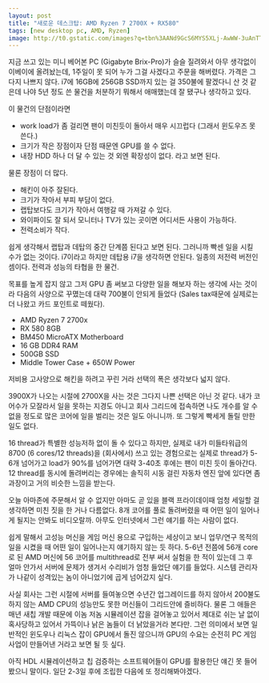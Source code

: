 ```yaml
---
layout: post
title: "새로운 데스크탑: AMD Ryzen 7 2700X + RX580"
tags: [new desktop pc, AMD, Ryzen]
image: http://t0.gstatic.com/images?q=tbn%3AANd9GcS6MYS5XLj-AwWW-3uAnTTP3V15K_UQ6i8mgh8S_7j3FQAyvEEPU0ZHTvboubICD2Cd-ojikdQ&usqp=CAc
---
```


지금 쓰고 있는 미니 베어본 PC (Gigabyte Brix-Pro)가 슬슬 질려와서 아무 생각없이 이베이에 올려놨는데, 1주일이 못 되어 누가 그걸 사겠다고 주문을 해버렸다. 가격은 그다지 나쁘지 않다. i7에 16GB에 256GB SSD까지 있는 걸 350불에 팔겠다니 산 것 같은데 나야 5년 정도 쓴 물건을 처분하기 뭐해서 애매했는데 잘 됐구나 생각하고 있다. 

이 물건의 단점이라면
- work load가 좀 걸리면 팬이 미친듯이 돌아서 매우 시끄럽다 (그래서 윈도우즈 못 쓴다.)
- 크기가 작은 장점이자 단점 때문엔 GPU를 쓸 수 없다.
- 내장 HDD 하나 더 달 수 있는 것 외엔 확장성이 없다.
라고 보면 된다. 

물론 장점이 더 많다.
- 해킨이 아주 잘된다.
- 크기가 작아서 부피 부담이 없다.
- 랩탑보다도 크기가 작아서 여행갈 때 가져갈 수 있다. 
- 와이파이도 잘 되서 모니터나 TV가 있는 곳이면 어디서든 사용이 가능하다.
- 전력소비가 작다.

쉽게 생각해서 랩탑과 데탑의 중간 단계쯤 된다고 보면 된다. 그러니까 빡센 일을 시킬 수가 없는 것이다. i7이라고 하지만 데탑용 i7을 생각하면 안된다. 일종의 저전력 버전인 셈이다. 전력과 성능의 타협을 한 물건.

목표를 높게 잡지 않고 그저 GPU 좀 써보고 다양한 일을 해보자 하는 생각에 사는 것이라 다음의 사양으로 꾸몄는데 대략 700불이 안되게 들었다 (Sales tax때문에 실제로는 더 나왔고 카드 포인트로 떼웠다).

- AMD Ryzen 7 2700x
- RX 580 8GB
- BM450 MicroATX Motherboard
- 16 GB DDR4 RAM
- 500GB SSD
- Middle Tower Case + 650W Power

저비용 고사양으로 해킨을 하려고 꾸린 거라 선택의 폭은 생각보다 넓지 않다. 

3900X가 나오는 시절에 2700X을 사는 것은 그다지 나쁜 선택은 아닌 것 같다. 내가 코어수가 모잘라서 일을 못하는 지경도 아니고 회사 그리드에 접속하면 나도 개수를 알 수 없을 정도로 많은 코어에 일을 벌리는 것은 일도 아니니까. 또 그렇게 빡세게 돌릴 만한 일도 없다. 

16 thread가 특별한 성능저하 없이 돌 수 있다고 하지만, 실제로 내가 미들타워급의 8700 (6 cores/12 threads)을 (회사에서) 쓰고 있는 경험으로는 실제로 thread가 5-6개 넘어가고 load가 90%를 넘어가면 대략 3-40초 후에는 팬이 미친 듯이 돌아간다. 12 thread를 동시에 돌려버리는 경우에는 솔직히 시동 걸린 자동차 엔진 앞에 있다면 좀 과장이고 거의 비슷한 느낌을 받는다.

오늘 아마존에 주문해서 알 수 없지만 아마도 곧 있을 블랙 프라이데이때 엄청 세일할 걸 생각하면 미친 짓을 한 거나 다름없다. 8개 코어를 풀로 돌려버렸을 때 어떤 일이 일어나게 될지는 안봐도 비디오랄까. 아무도 인터넷에서 그런 얘기를 하는 사람이 없다. 

쉽게 말해서 고성능 머신을 게임 머신 용으로 구입하는 세상이고 보니 업무/연구 목적의 일을 시켰을 때 어떤 일이 일어나는지 얘기하지 않는 듯 하다. 5-6년 전쯤에 56개 core로 된 AMD 머신에 56 코어를 multithread로 전부 써서 실험을 한 적이 있는데 그 후 얼마 안가서 서버에 문제가 생겨서 수리비가 엄청 들었단 얘기를 들었다. 시스템 관리자가 나같이 성격있는 놈이 아니었기에 곱게 넘어갔지 싶다. 

사실 회사는 그런 시절에 서버를 들여놓으면 수년간 업그레이드를 하지 않아서 200불도 하지 않는 AMD CPU의 성능만도 못한 머신들이 그리드안에 즐비하다. 물론 그 애들은 매년 새칩 개발 때문에 이놈 저놈 시뮬레이션 잡을 걸어놓고 있어서 제대로 쉬는 날 없이 혹사당하고 있어서 가뜩이나 낡은 놈들이 더 낡았을거라 본다만. 그런 의미에서 보면 일반적인 윈도우나 리눅스 잡이 GPU에서 돌진 않으니까 GPU의 수요는 순전히 PC 게임 사업이 만들어낸 거라고 보면 될 듯 싶다. 

아직 HDL 시뮬레이션하고 칩 검증하는 소프트웨어들이 GPU를 활용한단 얘긴 못 들어봤으니 말이다. 일단 2-3일 후에 조립한 다음에 또 정리해봐야겠다.

